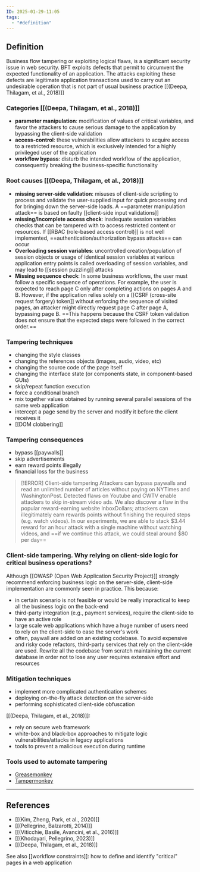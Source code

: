 ```yaml
---
ID: 2025-01-29-11:05
tags:
  - "#definition"
---
```

## Definition

Business flow tampering or exploiting logical flaws, is a significant security issue in web security. BFT exploits defects that permit to circumvent the expected functionality of an application. The attacks exploiting these defects are legitimate application transactions used to carry out an undesirable operation that is not part of usual business practice [[(Deepa, Thilagam, et al., 2018)]]

### Categories [[(Deepa, Thilagam, et al., 2018)]]

- **parameter manipulation**: modification of values of critical variables, and favor the attackers to cause serious damage to the application by bypassing the client-side validation
- **access-control**: these vulnerabilities allow attackers to acquire access to a restricted resource, which is exclusively intended for a highly privileged user of the application
- **workflow bypass**: disturb the intended workflow of the application, consequently breaking the business-specific functionality 

### Root causes [[(Deepa, Thilagam, et al., 2018)]]

- **missing server-side validation**: misuses of client-side scripting to process and validate the user-supplied input for quick processing and for bringing down the server-side loads. A ==parameter manipulation attack== is based on faulty [[client-side input validations]]
- **missing/Incomplete access check**: inadequate session variables checks that can be tampered with to access restricted content or resources. If [[RBAC (role-based access control)]] is not well implemented, ==authentication/authorization bypass attacks== can occur
- **Overloading session variables**: uncontrolled creation/population of session objects or usage of identical session variables at various application entry points is called overloading of session variables, and may lead to [[session puzzling]] attacks
- **Missing sequence check**: In some business workflows, the user must follow a specific sequence of operations. For example, the user is expected to reach page C only after completing actions on pages A and B. However, if the application relies solely on a [[CSRF (cross-site request forgery) token]] without enforcing the sequence of visited pages, an attacker might directly request page C after page A, bypassing page B. ==This happens because the CSRF token validation does not ensure that the expected steps were followed in the correct order.== 

### Tampering techniques

- changing the style classes
- changing the references objects (images, audio, video, etc)
- changing the source code of the page itself
- changing the interface state (or components state, in component-based GUIs)
- skip/repeat function execution
- force a conditional branch
- mix together values obtained by running several parallel sessions of the same web application
- intercept a page send by the server and modify it before the client receives it
- [[DOM clobbering]]

### Tampering consequences

- bypass [[paywalls]]
- skip advertisements
- earn reward points illegally
- financial loss for the business

> [!ERROR] Client-side tampering
>  Attackers can bypass paywalls and read an unlimited number of articles without paying on NYTimes and WashingtonPost. Detected flaws on Youtube and CWTV enable attackers to skip in-stream video ads. We also discover a flaw in the popular reward-earning website InboxDollars; attackers can illegitimately earn rewards points without finishing the required steps (e.g. watch videos). In our experiments, we are able to stack $3.44 reward for an hour attack with a single machine without watching videos, and ==if we continue this attack, we could steal around $80 per day==

### Client-side tampering. Why relying on client-side logic for critical business operations?

Although [[OWASP (Open Web Application Security Project)]] strongly recommend enforcing business logic on the server-side, client-side implementation are commonly seen in practice. This because:
- in certain scenario is not feasible or would be really impractical to keep all the business logic on the back-end
- third-party integration (e.g., payment services), require the client-side to have an active role
- large scale web applications which have a huge number of users need to rely on the client-side to ease the server's work
- often, paywall are added on an existing codebase. To avoid expensive and risky code refactors, third-party services that rely on the client-side are used. Rewrite all the codebase from scratch maintaining the current database in order not to lose any user requires extensive effort and resources

### Mitigation techniques

- implement more complicated authentication schemes
- deploying on-the-fly attack detection on the server-side
- performing sophisticated client-side obfuscation

[[(Deepa, Thilagam, et al., 2018)]]:
- rely on secure web framework
- white-box and black-box approaches to mitigate logic vulnerabilities/attacks in legacy applications
- tools to prevent a malicious execution during runtime

### Tools used to automate tampering

- [Greasemonkey](https://addons.mozilla.org/it/firefox/addon/greasemonkey/)
- [Tampermonkey](https://www.tampermonkey.net/)

---
## References
- [[(Kim, Zheng, Park, et al., 2020)]]
- [[(Pellegrino, Balzarotti, 2014)]]
- [[(Viticchie, Basile, Avancini, et al., 2016)]]
- [[(Khodayari, Pellegrino, 2023)]]
- [[(Deepa, Thilagam, et al., 2018)]]

See also [[workflow constraints]]: how to define and identify "critical" pages in a web application
